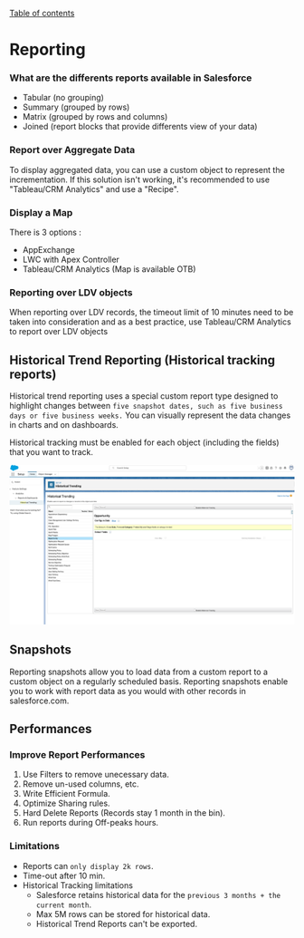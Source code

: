 [Table of contents](../Documentation.md)
# Reporting

### What are the differents reports available in Salesforce
 - Tabular (no grouping)
 - Summary (grouped by rows)
 - Matrix (grouped by rows and columns)
 - Joined (report blocks that provide differents view of your data)

### Report over Aggregate Data
To display aggregated data, you can use a custom object to represent the incrementation.
If this solution isn't working, it's recommended to use "Tableau/CRM Analytics" and use a "Recipe".

### Display a Map
There is 3 options :
- AppExchange
- LWC with Apex Controller
- Tableau/CRM Analytics (Map is available OTB)


### Reporting over LDV objects
When reporting over LDV records, the timeout limit of 10 minutes need to be taken into consideration and as a best practice, use Tableau/CRM Analytics to report over LDV objects


## Historical Trend Reporting (Historical tracking reports)
Historical trend reporting uses a special custom report type designed to highlight changes between `five snapshot dates, such as five business days or five business weeks.` You can visually represent the data changes in charts and on dashboards.

Historical tracking must be enabled for each object (including the fields) that you want to track.

![Screenshot](../../Images/report-historical-1.png)

## Snapshots
Reporting snapshots allow you to load data from a custom report to a custom object on a regularly scheduled basis. Reporting snapshots enable you to work with report data as you would with other records in salesforce.com.


## Performances

### Improve Report Performances
1. Use Filters to remove unecessary data.
2. Remove un-used columns, etc.
3. Write Efficient Formula.
4. Optimize Sharing rules.
5. Hard Delete Reports (Records stay 1 month in the bin).
6. Run reports during Off-peaks hours.


### Limitations
- Reports can `only display 2k rows`.
- Time-out after 10 min.
- Historical Tracking limitations
    - Salesforce retains historical data for the `previous 3 months + the current month`.
    - Max 5M rows can be stored for historical data.
    - Historical Trend Reports can't be exported.
